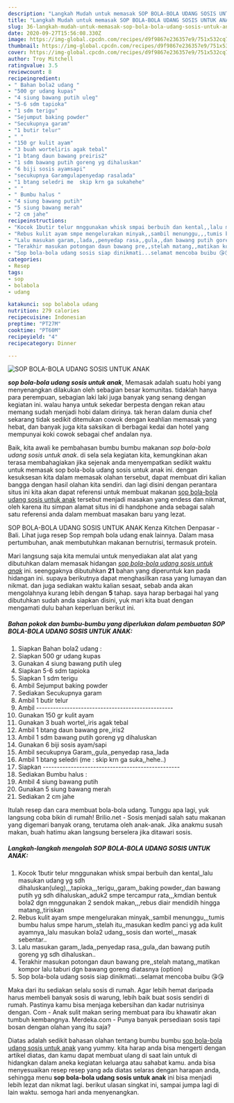 ```yaml
---
description: "Langkah Mudah untuk memasak SOP BOLA-BOLA UDANG SOSIS UNTUK ANAK, Bikin Ngiler"
title: "Langkah Mudah untuk memasak SOP BOLA-BOLA UDANG SOSIS UNTUK ANAK, Bikin Ngiler"
slug: 36-langkah-mudah-untuk-memasak-sop-bola-bola-udang-sosis-untuk-anak-bikin-ngiler
date: 2020-09-27T15:56:08.330Z
image: https://img-global.cpcdn.com/recipes/d9f9867e236357e9/751x532cq70/sop-bola-bola-udang-sosis-untuk-anak-foto-resep-utama.jpg
thumbnail: https://img-global.cpcdn.com/recipes/d9f9867e236357e9/751x532cq70/sop-bola-bola-udang-sosis-untuk-anak-foto-resep-utama.jpg
cover: https://img-global.cpcdn.com/recipes/d9f9867e236357e9/751x532cq70/sop-bola-bola-udang-sosis-untuk-anak-foto-resep-utama.jpg
author: Troy Mitchell
ratingvalue: 3.5
reviewcount: 8
recipeingredient:
- " Bahan bola2 udang "
- "500 gr udang kupas"
- "4 siung bawang putih uleg"
- "5-6 sdm tapioka"
- "1 sdm terigu"
- "Sejumput baking powder"
- "Secukupnya garam"
- "1 butir telur"
- " "
- "150 gr kulit ayam"
- "3 buah worteliris agak tebal"
- "1 btang daun bawang preiris2"
- "1 sdm bawang putih goreng yg dihaluskan"
- "6 biji sosis ayamsapi"
- "secukupnya Garamgulapenyedap rasalada"
- "1 btang seledri me  skip krn ga sukahehe"
- " "
- " Bumbu halus "
- "4 siung bawang putih"
- "5 siung bawang merah"
- "2 cm jahe"
recipeinstructions:
- "Kocok 1butir telur mnggunakan whisk smpai berbuih dan kental,,lalu masukan udang yg sdh dihaluskan(uleg),,,tapioka,,,terigu,,garam,,baking powder,,dan bawang putih yg sdh dihaluskan,,aduk2 smpe tercampur rata,,,kmdian bentuk bola2 dgn mnggunakan 2 sendok makan,,,rebus diair mendidih hingga matang,,tiriskan"
- "Rebus kulit ayam smpe mengelurakan minyak,,sambil menunggu,,,tumis bumbu halus smpe harum,,stelah itu,,masukan kedlm panci yg ada kulit ayamnya,,lalu masukan bola2 udang,,sosis dan wortel,,,masak sebentar.."
- "Lalu masukan garam,,lada,,penyedap rasa,,gula,,dan bawang putih goreng yg sdh dihaluskan.."
- "Terakhir masukan potongan daun bawang pre,,stelah matang,,matikan kompor lalu taburi dgn bawang goreng diatasnya (option)"
- "Sop bola-bola udang sosis siap dinikmati...selamat mencoba buibu 😘😘"
categories:
- Resep
tags:
- sop
- bolabola
- udang

katakunci: sop bolabola udang 
nutrition: 279 calories
recipecuisine: Indonesian
preptime: "PT27M"
cooktime: "PT60M"
recipeyield: "4"
recipecategory: Dinner

---
```



![SOP BOLA-BOLA UDANG SOSIS UNTUK ANAK](https://img-global.cpcdn.com/recipes/d9f9867e236357e9/751x532cq70/sop-bola-bola-udang-sosis-untuk-anak-foto-resep-utama.jpg)

<b><i>sop bola-bola udang sosis untuk anak</i></b>, Memasak adalah suatu hobi yang menyenangkan dilakukan oleh sebagian besar komunitas. tidaklah hanya para perempuan, sebagian laki laki juga banyak yang senang dengan kegiatan ini. walau hanya untuk sekedar berpesta dengan rekan atau memang sudah menjadi hobi dalam dirinya. tak heran dalam dunia chef sekarang tidak sedikit ditemukan cowok dengan keahlian memasak yang hebat, dan banyak juga kita saksikan di berbagai kedai dan hotel yang mempunyai koki cowok sebagai chef andalan nya.

Baik, kita awali ke pembahasan bumbu bumbu makanan <i>sop bola-bola udang sosis untuk anak</i>. di sela sela kegiatan kita, kemungkinan akan terasa membahagiakan jika sejenak anda menyempatkan sedikit waktu untuk memasak sop bola-bola udang sosis untuk anak ini. dengan kesuksesan kita dalam memasak olahan tersebut, dapat membuat diri kalian bangga dengan hasil olahan kita sendiri. dan lagi disini dengan perantara situs ini kita akan dapat referensi untuk membuat makanan <u>sop bola-bola udang sosis untuk anak</u> tersebut menjadi masakan yang endess dan nikmat, oleh karena itu simpan alamat situs ini di handphone anda sebagai salah satu referensi anda dalam membuat masakan baru yang lezat.

SOP BOLA-BOLA UDANG SOSIS UNTUK ANAK Kenza Kitchen Denpasar - Bali. Lihat juga resep Sop rempah bola udang enak lainnya. Dalam masa pertumbuhan, anak membutuhkan makanan bernutrisi, termasuk protein.


Mari langsung saja kita memulai untuk menyediakan alat alat yang dibutuhkan dalam memasak hidangan <u><i>sop bola-bola udang sosis untuk anak</i></u> ini. seenggaknya dibutuhkan <b>21</b> bahan yang diperuntuk kan pada hidangan ini. supaya berikutnya dapat menghasilkan rasa yang lumayan dan nikmat. dan juga sediakan waktu kalian sesaat, sebab anda akan mengolahnya kurang lebih dengan <b>5</b> tahap. saya harap berbagai hal yang dibutuhkan sudah anda siapkan disini, yuk mari kita buat dengan mengamati dulu bahan keperluan berikut ini.

<!--inarticleads1-->

##### Bahan pokok dan bumbu-bumbu yang diperlukan dalam pembuatan SOP BOLA-BOLA UDANG SOSIS UNTUK ANAK:

1. Siapkan  Bahan bola2 udang :
1. Siapkan 500 gr udang kupas
1. Gunakan 4 siung bawang putih uleg
1. Siapkan 5-6 sdm tapioka
1. Siapkan 1 sdm terigu
1. Ambil Sejumput baking powder
1. Sediakan Secukupnya garam
1. Ambil 1 butir telur
1. Ambil  -------------------------------------------------
1. Gunakan 150 gr kulit ayam
1. Gunakan 3 buah wortel,,iris agak tebal
1. Ambil 1 btang daun bawang pre,,iris2
1. Ambil 1 sdm bawang putih goreng yg dihaluskan
1. Gunakan 6 biji sosis ayam/sapi
1. Ambil secukupnya Garam,,gula,,penyedap rasa,,lada
1. Ambil 1 btang seledri (me : skip krn ga suka,,hehe..)
1. Siapkan  -------------------------------------------------
1. Sediakan  Bumbu halus :
1. Ambil 4 siung bawang putih
1. Gunakan 5 siung bawang merah
1. Sediakan 2 cm jahe


Itulah resep dan cara membuat bola-bola udang. Tunggu apa lagi, yuk langsung coba bikin di rumah! Brilio.net - Sosis menjadi salah satu makanan yang digemari banyak orang, terutama oleh anak-anak. Jika anakmu susah makan, buah hatimu akan langsung berselera jika ditawari sosis. 

<!--inarticleads2-->

##### Langkah-langkah mengolah SOP BOLA-BOLA UDANG SOSIS UNTUK ANAK:

1. Kocok 1butir telur mnggunakan whisk smpai berbuih dan kental,,lalu masukan udang yg sdh dihaluskan(uleg),,,tapioka,,,terigu,,garam,,baking powder,,dan bawang putih yg sdh dihaluskan,,aduk2 smpe tercampur rata,,,kmdian bentuk bola2 dgn mnggunakan 2 sendok makan,,,rebus diair mendidih hingga matang,,tiriskan
1. Rebus kulit ayam smpe mengelurakan minyak,,sambil menunggu,,,tumis bumbu halus smpe harum,,stelah itu,,masukan kedlm panci yg ada kulit ayamnya,,lalu masukan bola2 udang,,sosis dan wortel,,,masak sebentar..
1. Lalu masukan garam,,lada,,penyedap rasa,,gula,,dan bawang putih goreng yg sdh dihaluskan..
1. Terakhir masukan potongan daun bawang pre,,stelah matang,,matikan kompor lalu taburi dgn bawang goreng diatasnya (option)
1. Sop bola-bola udang sosis siap dinikmati...selamat mencoba buibu 😘😘


Maka dari itu sediakan selalu sosis di rumah. Agar lebih hemat daripada harus membeli banyak sosis di warung, lebih baik buat sosis sendiri di rumah. Pastinya kamu bisa menjaga kebersihan dan kadar nutrisinya dengan. Com - Anak sulit makan sering membuat para ibu khawatir akan tumbuh kembangnya. Merdeka.com - Punya banyak persediaan sosis tapi bosan dengan olahan yang itu saja? 

Diatas adalah sedikit bahasan olahan tentang bumbu bumbu <u>sop bola-bola udang sosis untuk anak</u> yang yummy. kita harap anda bisa mengerti dengan artikel diatas, dan kamu dapat membuat ulang di saat lain untuk di hidangkan dalam aneka kegiatan keluarga atau sahabat kamu. anda bisa menyesuaikan resep resep yang ada diatas selaras dengan harapan anda, sehingga menu <b>sop bola-bola udang sosis untuk anak</b> ini bisa menjadi lebih lezat dan nikmat lagi. berikut ulasan singkat ini, sampai jumpa lagi di lain waktu. semoga hari anda menyenangkan.
